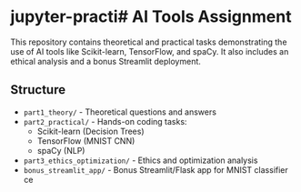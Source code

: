 # jupyter-practi# AI Tools Assignment

This repository contains theoretical and practical tasks demonstrating the use of AI tools like Scikit-learn, TensorFlow, and spaCy. It also includes an ethical analysis and a bonus Streamlit deployment.

## Structure

- `part1_theory/` - Theoretical questions and answers
- `part2_practical/` - Hands-on coding tasks:
  - Scikit-learn (Decision Trees)
  - TensorFlow (MNIST CNN)
  - spaCy (NLP)
- `part3_ethics_optimization/` - Ethics and optimization analysis
- `bonus_streamlit_app/` - Bonus Streamlit/Flask app for MNIST classifier
ce